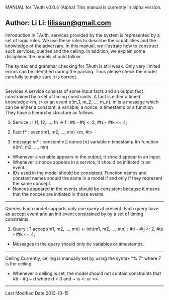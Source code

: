 MANUAL for TAuth v0.0.4 (Alpha)
This manual is currently in alpha version. 

Author: 
Li Li: lilissun@gmail.com
-----------------------------------------------------------------------------
Introduction
In TAuth, services provided by the system is represented by a set of logic rules. We use these rules to describe the capabilities and the knowledge of the adversary. In this manual, we illustrate how to construct such services, queries and the ceiling. In addition, we explain some disciplines the models should follow. 

The syntax and grammar checking for TAuth is still weak. Only very limited errors can be identified during the parsing. Thus please check the model carefully to make sure it is correct. 

-----------------------------------------------------------------------------
Services
A service consists of some input facts and an output fact constrained by a set of timing constraints. A fact is either a timed knowledge <m, t> or an event e(m_1, m_2, ..., m_n). m is a message which can be either a constant, a variable, a nonce, a timestamp or a function. They have a hierarchy structure as follows. 

1. Service : 
! f1, f2, ..., fn -> f : #ti - #tj <: 2, #ts - #tk <= 4;

2. Fact f* : 
event(m1, m2, ..., mn)
<m, #t>

3. message m* : 
constant n[]
nonce [n]
variable n
timestamp #n
function n(m1, m2, ..., mn)

* Whenever a variable appears in the output, it should appear in an input. 
* Whenever a nonce appears in a service, it should be initiated in an event. 
* IDs used in the model should be consistent. Function names and constant names should the same in a model if and only if they represent the same concept. 
* Nonces appeared in the events should be consistent because it means that the nonces are initiated in those events. 
-----------------------------------------------------------------------------
Queries
Each model supports only one query at present. Each query have an accept event and an init event constrained by by a set of timing constraints. 

1. Query : 
? accept(m1, m2, ..., mn) <- init(m1, m2, ..., mn) 
: #ti - #tj <: 2, #ts - #tk <= 4;

* Messages in the query should only be variables or timestamps. 
-----------------------------------------------------------------------------
Ceiling
Currently, ceiling is manually set by using the syntax "% 7" where 7 is the ceiling. 

* Whenever a ceiling is set, the model should not contain constraints that #ti - #tj ~ d where d < 0 and ~ is <: or <=. 

-----------------------------------------------------------------------------
Last Modified Date
2013-10-15
